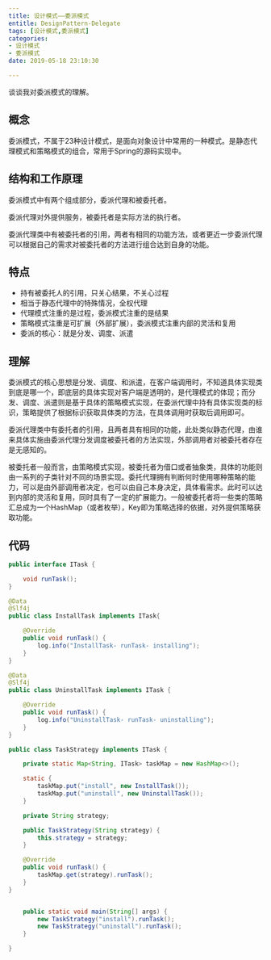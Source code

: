 ```yaml
---
title: 设计模式——委派模式
entitle: DesignPattern-Delegate
tags: [设计模式,委派模式]
categories:
- 设计模式
- 委派模式
date: 2019-05-18 23:10:30

---
```

谈谈我对委派模式的理解。
<!--more-->
## 概念

委派模式，不属于23种设计模式，是面向对象设计中常用的一种模式。是静态代理模式和策略模式的组合，常用于Spring的源码实现中。

## 结构和工作原理

委派模式中有两个组成部分，委派代理和被委托者。

委派代理对外提供服务，被委托者是实际方法的执行者。

委派代理类中有被委托者的引用，两者有相同的功能方法，或者更近一步委派代理可以根据自己的需求对被委托者的方法进行组合达到自身的功能。

## 特点

* 持有被委托人的引用，只关心结果，不关心过程
* 相当于静态代理中的特殊情况，全权代理
* 代理模式注重的是过程，委派模式注重的是结果
* 策略模式注重是可扩展（外部扩展），委派模式注重内部的灵活和复用
* 委派的核心：就是分发、调度、派遣


## 理解

委派模式的核心思想是分发、调度、和派遣，在客户端调用时，不知道具体实现类到底是哪一个，即底层的具体实现对客户端是透明的，是代理模式的体现；而分发、调度、派遣则是基于具体的策略模式实现，在委派代理中持有具体实现类的标识，策略提供了根据标识获取具体类的方法，在具体调用时获取后调用即可。

委派代理类中有委托者的引用，且两者具有相同的功能，此处类似静态代理，由谁来具体实施由委派代理分发调度被委托者的方法实现，外部调用者对被委托者存在是无感知的。

被委托者一般而言，由策略模式实现，被委托者为借口或者抽象类，具体的功能则由一系列的子类针对不同的场景实现。委托代理拥有判断何时使用哪种策略的能力，可以是由外部调用者决定，也可以由自己本身决定，具体看需求。此时可以达到内部的灵活和复用，同时具有了一定的扩展能力。一般被委托者将一些类的策略汇总成为一个HashMap（或者枚举），Key即为策略选择的依据，对外提供策略获取功能。

## 代码

```java
public interface ITask {

    void runTask();
}

```


```java
@Data
@Slf4j
public class InstallTask implements ITask{

    @Override
    public void runTask() {
        log.info("InstallTask- runTask- installing");
    }
}
```

```java
@Data
@Slf4j
public class UninstallTask implements ITask {

    @Override
    public void runTask() {
        log.info("UninstallTask- runTask- uninstalling");
    }
}

```


```java
public class TaskStrategy implements ITask {

    private static Map<String, ITask> taskMap = new HashMap<>();

    static {
        taskMap.put("install", new InstallTask());
        taskMap.put("uninstall", new UninstallTask());
    }

    private String strategy;

    public TaskStrategy(String strategy) {
        this.strategy = strategy;
    }

    @Override
    public void runTask() {
        taskMap.get(strategy).runTask();
    }
}

```

```java

    public static void main(String[] args) {
        new TaskStrategy("install").runTask();
        new TaskStrategy("uninstall").runTask();
    }

}

```
